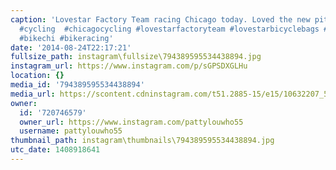 ```yaml
---
caption: 'Lovestar Factory Team racing Chicago today. Loved the new pit crew! #cyclocross
  #cycling  #chicagocycling #lovestarfactoryteam #lovestarbicyclebags #elliotlovestar
  #bikechi #bikeracing'
date: '2014-08-24T22:17:21'
fullsize_path: instagram\fullsize\794389595534438894.jpg
instagram_url: https://www.instagram.com/p/sGPSDXGLHu
location: {}
media_id: '794389595534438894'
media_url: https://scontent.cdninstagram.com/t51.2885-15/e15/10632207_539454512822048_1969646816_n.jpg?ig_cache_key=Nzk0Mzg5NTk1NTM0NDM4ODk0.2
owner:
  id: '720746579'
  owner_url: https://www.instagram.com/pattylouwho55
  username: pattylouwho55
thumbnail_path: instagram\thumbnails\794389595534438894.jpg
utc_date: 1408918641
---
```

